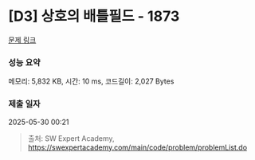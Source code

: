 # [D3] 상호의 배틀필드 - 1873 

[문제 링크](https://swexpertacademy.com/main/code/problem/problemDetail.do?contestProbId=AV5LyE7KD2ADFAXc) 

### 성능 요약

메모리: 5,832 KB, 시간: 10 ms, 코드길이: 2,027 Bytes

### 제출 일자

2025-05-30 00:21



> 출처: SW Expert Academy, https://swexpertacademy.com/main/code/problem/problemList.do